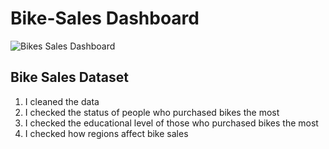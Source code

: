 # Bike-Sales Dashboard

![Bikes Sales Dashboard](https://github.com/Kijem45/Bike_Sales/assets/147368327/146ca7f3-ab7f-4868-b168-f5bd2745292d)


## Bike Sales Dataset
1. I cleaned the data
2. I checked the status of people who purchased bikes the most
3. I checked the educational level of those who purchased bikes the most
4. I checked how regions affect bike sales



